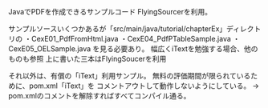 JavaでPDFを作成できるサンプルコード
FlyingSourcerを利用。

サンプルソースいくつかあるが「src/main/java/tutorial/chapterEx」ディレクトリの
・CexE01_PdfFromHtml.java
・CexE04_PdfPTableSample.java
・CexE05_OELSample.java
を見る必要あり。
幅広くiTextを勉強する場合、他のものも参照
上に書いた三本はFlyingSoucerを利用

それ以外は、有償の「iText」利用サンプル。
無料の評価期間が限られているために、pom.xml「iText」を
コメントアウトして動作しないようにしている。
→ pom.xmlのコメントを解除すればすべてコンパイル通る。
